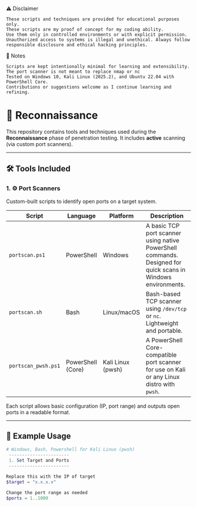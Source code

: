 ⚠️ Disclaimer

    These scripts and techniques are provided for educational purposes only.
    These scripts are my proof of concept for my coding ability.
    Use them only in controlled environments or with explicit permission.
    Unauthorized access to systems is illegal and unethical. Always follow responsible disclosure and ethical hacking principles.

📝 Notes

    Scripts are kept intentionally minimal for learning and extensibility.
    The port scanner is not meant to replace nmap or nc
    Tested on Windows 10, Kali Linux (2025.2), and Ubuntu 22.04 with PowerShell Core.
    Contributions or suggestions welcome as I continue learning and refining.

# 🔎 Reconnaissance

This repository contains tools and techniques used during the **Reconnaissance** phase of penetration testing. It includes **active** scanning (via custom port scanners).

---

## 🛠️ Tools Included

### 1. ⚙️ Port Scanners

Custom-built scripts to identify open ports on a target system.

| Script | Language     | Platform        | Description |
|--------|--------------|-----------------|-------------|
| `portscan.ps1` | PowerShell    | Windows        | A basic TCP port scanner using native PowerShell commands. Designed for quick scans in Windows environments. |
| `portscan.sh`  | Bash          | Linux/macOS    | Bash-based TCP scanner using `/dev/tcp` or `nc`. Lightweight and portable. |
| `portscan_pwsh.ps1` | PowerShell (Core) | Kali Linux (pwsh) | A PowerShell Core-compatible port scanner for use on Kali or any Linux distro with `pwsh`. |

Each script allows basic configuration (IP, port range) and outputs open ports in a readable format.

---





## 🧪 Example Usage

```powershell
# Windows, Bash, Powershell for Kali Linux (pwsh)
 -----------------------
 1. Set Target and Ports
 -----------------------

Replace this with the IP of target
$target = "x.x.x.x"

Change the port range as needed
$ports = 1..1000
